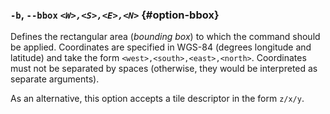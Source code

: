 ### `-b`, `--bbox` <code><em>&lt;W&gt;,&lt;S&gt;,&lt;E&gt;,&lt;N&gt;</em></code> {#option-bbox}

Defines the rectangular area (*bounding box*) to which the command should be applied.
Coordinates are specified in WGS-84 (degrees longitude and latitude) and take
the form `<west>,<south>,<east>,<north>`. Coordinates must not be separated by spaces
(otherwise, they would be interpreted as separate arguments).

As an alternative, this option accepts a tile descriptor in the form `z/x/y`. 
